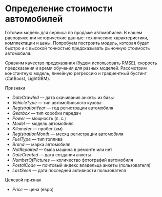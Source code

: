 # Определение стоимости автомобилей
Готовим модель для сервиса по продаже автомобилей. В нашем распоряжении исторические данные: технические характеристики, комплектации и цены. Попробуем построить модель, которая будет быстро и с высокой точностью предсказывать рыночную стоимость автомобиля. 

Сравним качество предсказания (будем использовать RMSE), скорость предсказания и время обучения для разных моделей.  Рассмотрим константную модель, линейную регрессию и градиентный бустинг (CatBoost, LightGBM).

Признаки
* *DateCrawled* — дата скачивания анкеты из базы
* *VehicleType* — тип автомобильного кузова
* *RegistrationYear* — год регистрации автомобиля
* *Gearbox* — тип коробки передач
* *Power* — мощность (л. с.)
* *Model* — модель автомобиля
* *Kilometer* — пробег (км)
* *RegistrationMonth* — месяц регистрации автомобиля
* *FuelType* — тип топлива
* *Brand* — марка автомобиля
* *NotRepaired* — была машина в ремонте или нет
* *DateCreated* — дата создания анкеты
* *NumberOfPictures* — количество фотографий автомобиля
* *PostalCode* — почтовый индекс владельца анкеты (пользователя)
* *LastSeen* — дата последней активности пользователя  

Целевой признак
* *Price* — цена (евро)
